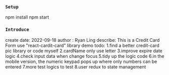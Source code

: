 ### `Setup`

npm install
npm start

### `Introduce`

create date: 2022-09-18
author : Ryan Ling
describe: This is a Credit Card Form use "react-cardit-card" library demo
todo:
1.find a better credit-card pic library or code myself
2.cardName only use letter
3.improve expire date logic
4.check input data when change focus
5.tidy up the logic code
6.in the mobile version, the numeric keypad pops up where only numbers can be entered
7.more test logics to test
8.user redux to state management
